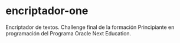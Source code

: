 # encriptador-one
Encriptador de textos. Challenge final de la formación Principiante en programación del Programa Oracle Next Education.
